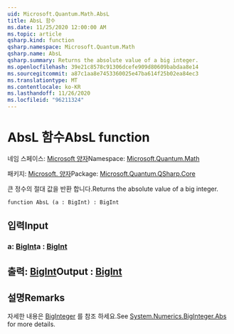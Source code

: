 ```yaml
---
uid: Microsoft.Quantum.Math.AbsL
title: AbsL 함수
ms.date: 11/25/2020 12:00:00 AM
ms.topic: article
qsharp.kind: function
qsharp.namespace: Microsoft.Quantum.Math
qsharp.name: AbsL
qsharp.summary: Returns the absolute value of a big integer.
ms.openlocfilehash: 39e21c8578c91306dcefe909d80609babdaa8e14
ms.sourcegitcommit: a87c1aa8e7453360025e47ba614f25b02ea84ec3
ms.translationtype: MT
ms.contentlocale: ko-KR
ms.lasthandoff: 11/26/2020
ms.locfileid: "96211324"
---
```

# <a name="absl-function"></a><span data-ttu-id="55af9-102">AbsL 함수</span><span class="sxs-lookup"><span data-stu-id="55af9-102">AbsL function</span></span>

<span data-ttu-id="55af9-103">네임 스페이스: [Microsoft 양자](xref:Microsoft.Quantum.Math)</span><span class="sxs-lookup"><span data-stu-id="55af9-103">Namespace: [Microsoft.Quantum.Math](xref:Microsoft.Quantum.Math)</span></span>

<span data-ttu-id="55af9-104">패키지: [Microsoft. 양자](https://nuget.org/packages/Microsoft.Quantum.QSharp.Core)</span><span class="sxs-lookup"><span data-stu-id="55af9-104">Package: [Microsoft.Quantum.QSharp.Core](https://nuget.org/packages/Microsoft.Quantum.QSharp.Core)</span></span>


<span data-ttu-id="55af9-105">큰 정수의 절대 값을 반환 합니다.</span><span class="sxs-lookup"><span data-stu-id="55af9-105">Returns the absolute value of a big integer.</span></span>

```qsharp
function AbsL (a : BigInt) : BigInt
```


## <a name="input"></a><span data-ttu-id="55af9-106">입력</span><span class="sxs-lookup"><span data-stu-id="55af9-106">Input</span></span>

### <a name="a--bigint"></a><span data-ttu-id="55af9-107">a: [BigInt](xref:microsoft.quantum.lang-ref.bigint)</span><span class="sxs-lookup"><span data-stu-id="55af9-107">a : [BigInt](xref:microsoft.quantum.lang-ref.bigint)</span></span>





## <a name="output--bigint"></a><span data-ttu-id="55af9-108">출력: [BigInt](xref:microsoft.quantum.lang-ref.bigint)</span><span class="sxs-lookup"><span data-stu-id="55af9-108">Output : [BigInt](xref:microsoft.quantum.lang-ref.bigint)</span></span>



## <a name="remarks"></a><span data-ttu-id="55af9-109">설명</span><span class="sxs-lookup"><span data-stu-id="55af9-109">Remarks</span></span>

<span data-ttu-id="55af9-110">자세한 내용은 [BigInteger](https://docs.microsoft.com/dotnet/api/system.numerics.biginteger.abs) 를 참조 하세요.</span><span class="sxs-lookup"><span data-stu-id="55af9-110">See [System.Numerics.BigInteger.Abs](https://docs.microsoft.com/dotnet/api/system.numerics.biginteger.abs) for more details.</span></span>